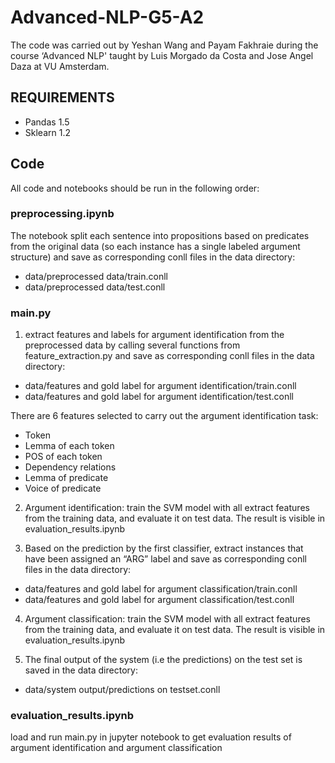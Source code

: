 # Advanced-NLP-G5-A2
The code was carried out by Yeshan Wang and Payam Fakhraie during the course ‘Advanced NLP' taught by Luis Morgado da Costa and Jose Angel Daza at VU Amsterdam.

## REQUIREMENTS
- Pandas 1.5
- Sklearn 1.2

## Code
All code and notebooks should be run in the following order:

### preprocessing.ipynb
The notebook split each sentence into propositions based on predicates from the original data (so each instance has a single labeled argument structure) and save as corresponding conll files in the data directory:
- data/preprocessed data/train.conll
- data/preprocessed data/test.conll

### main.py
1. extract features and labels for argument identification from the preprocessed data by calling several functions from feature_extraction.py and save as corresponding conll files in the data directory:
- data/features and gold label for argument identification/train.conll
- data/features and gold label for argument identification/test.conll

There are 6 features selected to carry out the argument identification task:
- Token
- Lemma of each token
- POS of each token
- Dependency relations
- Lemma of predicate
- Voice of predicate

2. Argument identification: train the SVM model with all extract features from the training data, and evaluate it on test data. The result is visible in evaluation_results.ipynb

3. Based on the prediction by the first classifier, extract instances that have been assigned an “ARG” label and save as corresponding conll files in the data directory:
- data/features and gold label for argument classification/train.conll
- data/features and gold label for argument classification/test.conll

4. Argument classification: train the SVM model with all extract features from the training data, and evaluate it on test data. The result is visible in evaluation_results.ipynb

5. The final output of the system (i.e the predictions) on the test set is saved in the data directory:
- data/system output/predictions on testset.conll

### evaluation_results.ipynb
load and run main.py in jupyter notebook to get evaluation results of argument identification and argument classification


